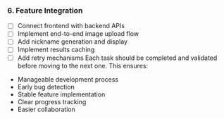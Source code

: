### 6. Feature Integration
- [ ] Connect frontend with backend APIs
- [ ] Implement end-to-end image upload flow
- [ ] Add nickname generation and display
- [ ] Implement results caching
- [ ] Add retry mechanisms
Each task should be completed and validated before moving to the next one. This ensures:
- Manageable development process
- Early bug detection
- Stable feature implementation
- Clear progress tracking
- Easier collaboration